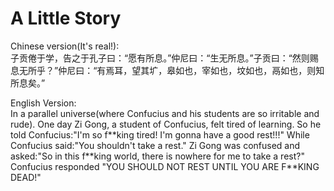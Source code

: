 # A Little Story
Chinese version(It's real!):  
子贡倦于学，告之于孔子曰：“愿有所息。”仲尼曰：“生无所息。”子贡曰：“然则赐息无所乎？”仲尼曰：“有焉耳，望其圹，皋如也，宰如也，坟如也，鬲如也，则知所息矣。”

English Version:  
In a parallel universe(where Confucius and his students are so irritable and rude). One day Zi Gong, a student of Confucius, felt tired of learning. So he told Confucius:"I'm so f\*\*king tired! I'm gonna have a good rest!!!" While Confucius said:"You shouldn't take a rest." Zi Gong was confused and asked:"So in this f\*\*king world, there is nowhere for me to take a rest?" Confucius responded "YOU SHOULD NOT REST UNTIL YOU ARE F\*\*KING DEAD!"
